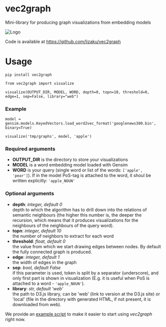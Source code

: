 # vec2graph
Mini-library for producing graph visualizations from embedding models

![Logo](https://raw.githubusercontent.com/lizaku/vec2graph/master/vec2graph/data/luk.png)

Code is available at https://github.com/lizaku/vec2graph

# Usage

`pip install vec2graph`

`from vec2graph import visualize`

`visualize(OUTPUT_DIR, MODEL, WORD, depth=0, topn=10, threshold=0, edge=1, sep=False, library="web")`

### Example

`model = gensim.models.KeyedVectors.load_word2vec_format('googlenews300.bin', binary=True)`

`visualize('tmp/graphs', model, 'apple')`

### Required arguments

- **OUTPUT_DIR** is the directory to store your visualizations
- **MODEL** is a word embedding model loaded with Gensim
- **WORD** is your query (single word or list of the words: `['apple', 'pear']`). If in the model PoS-tag is attached to the word, it shoul be written explicitly: `'apple_NOUN'`

### Optional arguments

- **depth**: *integer, default 0*  
      depth to which the algorithm has to drill down into the relations of semantic neighbours (the higher this number is,    the deeper the recursion, which means that it produces visualizations for the neighbours of the neighbours of the query word). 
- **topn**: *integer, default 10*  
      the number of neighbors to extract for each word
- **threshold**: *float, default 0*  
      the value from which we start drawing edges between nodes. By default the fully connected graph is produced.
- **edge**: *integer, default 1*  
      the width of edges in the graph
- **sep**: *bool, default False*  
      if this parameter is used, token is split by a separator (underscore), and only first part is shown in visualization (E.g. it is useful when PoS is attached to a word - `'apple_NOUN'`).
- **library**: *str, default 'web'*  
      the path to D3.js library, can be 'web' (link to version at the D3.js site) or 'local' (file in the directory with generated HTML, if not present, it is downloaded from web).

We provide an [example script](https://github.com/lizaku/vec2graph/blob/master/vec2graph/example_usage.py) to make it easier to start using _vec2graph_ right now.
